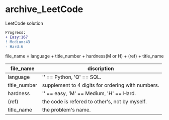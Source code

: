 # archive_LeetCode
LeetCode solution
```diff
Progress: 
+ Easy:167
! Medium:43
- Hard:6
```
file_name = language + title_number + hardness(M or H) + (ref) + title_name

|file_name   |discription                                        |
|------------|---------------------------------------------------|
|language    |'' == Python, 'Q' == SQL.                          |
|title_number|supplement to 4 digits for ordering with numbers.  |
|hardness    |'' == easy, 'M' == Medium, 'H' == Hard.            |
|(ref)       |the code is refered to other's, not by myself.     | 
|title_name  |the problem's name.                                |
